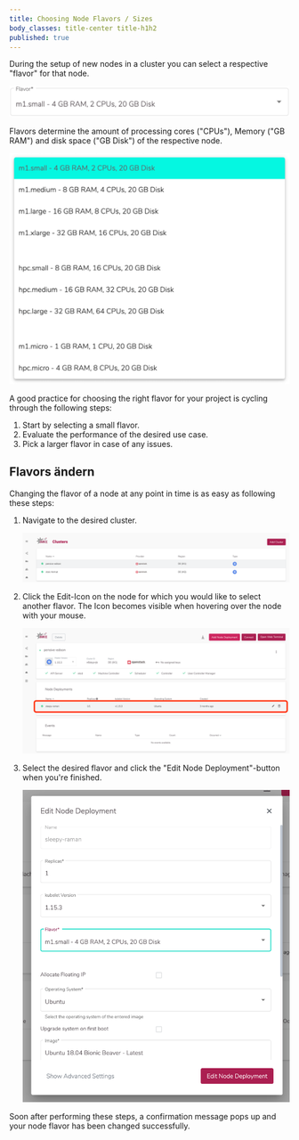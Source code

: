 ```yaml
---
title: Choosing Node Flavors / Sizes
body_classes: title-center title-h1h2
published: true
---
```


During the setup of new nodes in a cluster you can select a respective "flavor" for that node.

![Flavor-Select](flavor-select.png?resize=600,65)
	
Flavors determine the amount of processing cores ("CPUs"), Memory ("GB RAM") and disk space ("GB Disk") of the respective node.

![Flavors](flavors.png?resize=600,500)

A good practice for choosing the right flavor for your project is cycling through the following steps:
1. Start by selecting a small flavor.
2. Evaluate the performance of the desired use case.
3. Pick a larger flavor in case of any issues.
 
## Flavors ändern

Changing the flavor of a node at any point in time is as easy as following these steps:

1. Navigate to the desired cluster.

    ![Clusters](clusters.png?resize=1500,300)

2. Click the Edit-Icon on the node for which you would like to select another flavor. The Icon becomes visible when hovering over the node with your mouse.

    ![Node-Selection](node-selection.png?resize=1500,700)

3. Select the desired flavor and click the "Edit Node Deployment"-button when you're finished.

    ![Edit-Node](edit-node.png?resize=600,700)

Soon after performing these steps, a confirmation message pops up and your node flavor has been changed successfully.